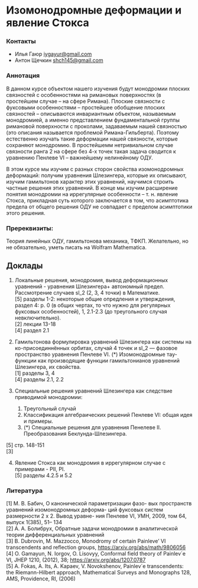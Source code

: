 # Изомонодромные деформации и явление Стокса

### Контакты
* Илья Гаюр <iygayur@gmail.com>  
* Антон Щечкин <shch145@gmail.com>

### Аннотация
В данном курсе объектом нашего изучения будут монодромии плоских связностей с особенностями на римановых поверхностях (в простейшем случае – на сфере Римана). Плоские связности с фуксовыми особенностями –  простейшее обобщение плоских связностей – описываются инвариантным объектом, называемым монодромией, а именно представлением фундаментальной группы римановой поверхности с проколами, задаваемым нашей связностью (это описания называется проблемой Римана-Гильберта). Поэтому естественно изучать такие деформации нашей связности, которые сохраняют монодромию. В простейшемм нетривиальном случае связности ранга 2 на сфере без 4-х точек такая задача сводится к уравнению Пенлеве VI – важнейшему нелинейному ОДУ.  

В этом курсе мы изучим с разных сторон свойства изомонодромных деформаций: получим уравнения Шлезингера, которые их описывают, изучим гамильтонов характер этих уравнений, научимся строить частные решения этих уравнений. В конце мы изучим расширение понятия монодромии на иррегулярные особенности – т. н. явление Стокса, прикладная суть которого заключается в том, что асимптотика предела от общего решения ОДУ не совпадает с пределом асимптотики этого решения.  

### Пререквизиты:
Теория линейных ОДУ, гамильтонова механика, ТФКП. Желательно, но не обязательно, уметь писать на Wolfram Mathematica.

## Доклады

1. Локальные решения, монодромия, вывод деформационных уравнений - уравнения Шлезингера+ автономный предел. Рассмотрение случаев sl_2 (2, 3, 4 точки) в Математике.  
[5] разделы 1-2: некоторые общие опредления и утверждения, раздел 4: p. 0 (в общих чертах, то что нужно для регулярных фуксовых особенностей), 1, 2.1-2.3 (до треугольного случая невключительно).  
[2] лекции 13-18  
[4] раздел 2.1  

2. Гамильтонова формулировка уравнений Шлезингера как системы на ко-присоединнённых орбитах, случай 4 точек и sl_2 — фазовое пространство уравнения Пенлеве VI. (\*) Изомонодромные тау-функции как производящие функции гамильтонианов уравнений Шлезингера, их свойства.  
[1] разделы 3, 4  
[4] разделы 2.1, 2.2  

3. Специальные решения уравнений Шлезингера как следствие приводимой монодромии: 
	1. Треугольный случай 
	2. Классификация алгебраических решений Пенлеве VI: общая идея и примеры.  
	3. (\*) Специальные решения для уравнения Пенелеве II. Преобразования Беклунда-Шлезингера.    

[5]  стр. 148-151  
[3]  

4. Явление Стокса как монодромия в иррегулярном случае с примерами - PII, PI.  
[5] разделы 4.2.5 и 5.2  

### Литература
[1] М. В. Бабич, О канонической параметризации фазо- вых пространств уравнений изомонодромных деформа- ций фуксовых систем размерности 2 x 2. Вывод уравне- ния Пенлеве VI,
УМН, 2009, том 64, выпуск 1(385), 51– 134  
[2] А. А. Болибрух, Обратные задачи монодромии в аналитической теории дифференциальных уравнений  
[3] B. Dubrovin, M. Mazzocco, Monodromy of certain Painleve’ VI transcendents and reflection groups, https://arxiv.org/abs/math/9806056  
[4] O. Gamayun, N. Iorgov, O. Lisovyy, Conformal field theory of Painlev´e VI, JHEP 1210, (2012), 38; https://arxiv.org/abs/1207.0787  
[5] A. Fokas, A. Its, A. Kapaev, V. Novokshenov, Painlev´e transcendents: the Riemann-Hilbert approach, Mathematical Surveys and Monographs 128, AMS, Providence, RI, (2006)  

